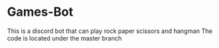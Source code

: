 # Games-Bot
This is a discord bot that can play rock paper scissors and hangman
The code is located under the master branch
